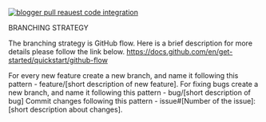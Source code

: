 [comment]: <> (CI status badge)
[![blogger pull reauest code integration](https://github.com/sargiss987/blogger/actions/workflows/pull_request.yml/badge.svg)](https://github.com/sargiss987/blogger/actions/workflows/pull_request.yml)


BRANCHING STRATEGY

  The branching strategy is GitHub flow. Here is a brief description for more details please follow the link below.
  https://docs.github.com/en/get-started/quickstart/github-flow

  For every new feature create a new branch, and name it following this pattern - feature/[short description of new feature]. 
  For fixing bugs create a new branch, and name it following this pattern - bug/[short description of bug]
  Commit changes following this pattern - issue#[Number of the issue]:[short description about changes].
